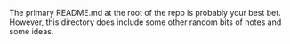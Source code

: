 The primary README.md at the root of the repo is probably your best bet.
However, this directory does include some other random bits of notes and
some ideas.

